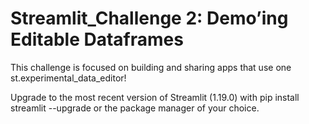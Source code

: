 # Streamlit_Challenge 2: Demo’ing Editable Dataframes

This challenge is focused on building and sharing apps that use one st.experimental_data_editor!

Upgrade to the most recent version of Streamlit (1.19.0) with pip install streamlit --upgrade or the package manager of your choice.
